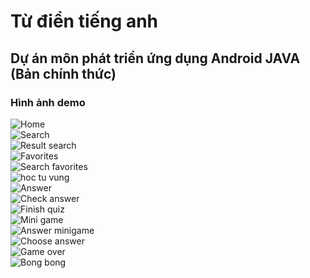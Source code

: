 # Từ điển tiếng anh
## Dự án môn phát triển ứng dụng Android JAVA (Bản chính thức)
### Hình ảnh demo <br/>
![Home](./img_demo/home.png?raw=true "home")<br/>
![Search](./img_demo/search.png?raw=true "search")<br/>
![Result search](./img_demo/result_search.png?raw=true "result_search")<br/>
![Favorites](./img_demo/favorites.png?raw=true "favorites")<br/>
![Search favorites](./img_demo/search_favorites.jpg?raw=true "search_favorites")<br/>
![hoc tu vung](./img_demo/hoc_tu_vung.png?raw=true "hoc_tu_vung")<br/>
![Answer](./img_demo/answer.jpg?raw=true "answer")<br/>
![Check answer](./img_demo/check_answer.png?raw=true "check_answer")<br/>
![Finish quiz](./img_demo/finish_quiz.png?raw=true "finish_quiz")<br/>
![Mini game](./img_demo/mini_game.png?raw=true "mini_game")<br/>
![Answer minigame](./img_demo/answer_minigame.png?raw=true "answer_minigame")<br/>
![Choose answer](./img_demo/choose_answer.png?raw=true "choose_answer")<br/>
![Game over](./img_demo/game_over.png?raw=true "game_over")<br/>
![Bong bong](./img_demo/bongbong.jpg?raw=true "bongbong")<br/>
